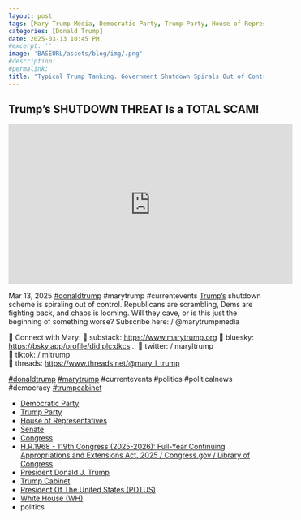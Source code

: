 ```yaml
---
layout: post
tags: [Mary Trump Media, Democratic Party, Trump Party, House of Representatives, Senate, Congress, H.R.1968 - 119th Congress (2025-2026): Full-Year Continuing Appropriations and Extensions Act, 2025 / Congress.gov / Library of Congress, President Donald J. Trump, Trump Cabinet, President Of The United States (POTUS), White House (WH), politics]
categories: [Donald Trump]
date: 2025-03-13 10:45 PM
#excerpt: ''
image: 'BASEURL/assets/blog/img/.png'
#description:
#permalink:
title: "Typical Trump Tanking. Government Shutdown Spirals Out of Control." 
---
```



## Trump’s SHUTDOWN THREAT Is a TOTAL SCAM!
<iframe width="560" height="315" src="https://www.youtube.com/embed/ZSbTRVSqzOU?si=m5MIVIj3H17J_kFX" title="YouTube video player" frameborder="0" allow="accelerometer; autoplay; clipboard-write; encrypted-media; gyroscope; picture-in-picture; web-share" referrerpolicy="strict-origin-when-cross-origin" allowfullscreen></iframe>

Mar 13, 2025  [#donaldtrump](https://www.whitehouse.gov/administration/donald-j-trump/) #marytrump #currentevents
[Trump’s](https://www.whitehouse.gov/administration/donald-j-trump/) shutdown scheme is spiraling out of control. Republicans are scrambling, Dems are fighting back, and chaos is looming. Will they cave, or is this just the beginning of something worse? Subscribe here:    / @marytrumpmedia      

📱 Connect with Mary:
🔹 substack: https://www.marytrump.org 
🔹 bluesky: https://bsky.app/profile/did:plc:dkcs...
🔹 twitter:    / maryltrump   
🔹 tiktok:   / mltrump   
🔹 threads: https://www.threads.net/@mary_l_trump

[#donaldtrump](https://www.whitehouse.gov/administration/donald-j-trump/)  [#marytrump](https://www.marytrump.org)  #currentevents  #politics #politicalnews  #democracy  [#trumpcabinet](https://www.whitehouse.gov/administration/the-cabinet/)

- [Democratic Party](https://www.democrats.org/)
- [Trump Party](https://www.gop.com/)
- [House of Representatives](https://www.house.gov/)
- [Senate](https://senate.gov/)
- [Congress](https://www.congress.gov/)
- [H.R.1968 - 119th Congress (2025-2026): Full-Year Continuing Appropriations and Extensions Act, 2025 / Congress.gov / Library of Congress](https://www.congress.gov/bill/119th-congress/house-bill/1968)
- [President Donald J. Trump](https://www.whitehouse.gov/administration/donald-j-trump/)
- [Trump Cabinet](https://www.whitehouse.gov/administration/the-cabinet/)
- [President Of The United States (POTUS)](https://www.whitehouse.gov/)
- [White House (WH)](https://www.whitehouse.gov/)
- politics